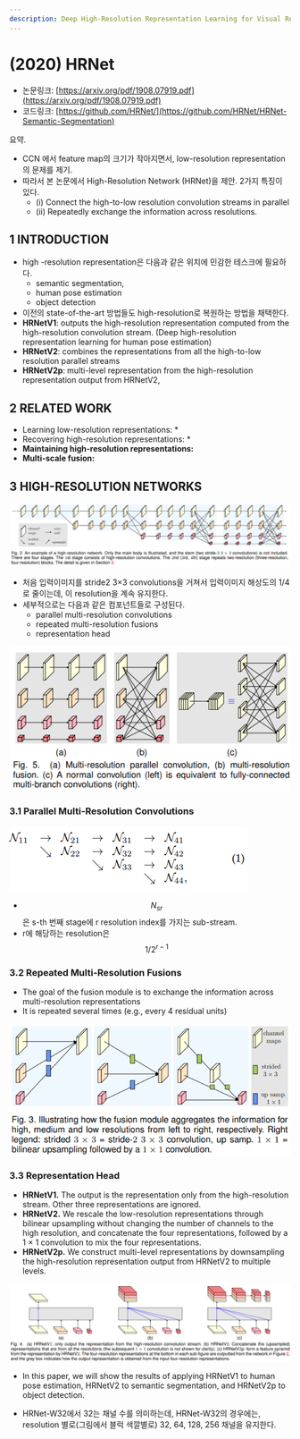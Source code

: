 ```yaml
---
description: Deep High-Resolution Representation Learning for Visual Recognition
---
```


# \(2020\) HRNet

* ​논문링크: [https://arxiv.org/pdf/1908.07919.pdf](https://arxiv.org/pdf/1908.07919.pdf)
* 코드링크: [https://github.com/HRNet/](https://github.com/HRNet/HRNet-Semantic-Segmentation)

요약.

* CCN 에서 feature map의 크기가 작아지면서,  low-resolution representation의 문제를 제기.
* 따라서 본 논문에서 High-Resolution Network \(HRNet\)을 제안. 2가지 특징이 있다.
  * \(i\) Connect the high-to-low resolution convolution streams in parallel
  * \(ii\) Repeatedly exchange the information across resolutions. 

## 1 INTRODUCTION

* high -resolution representation은 다음과 같은 위치에 민감한 테스크에 필요하다.
  * semantic segmentation,
  * human pose estimation
  * object detection
* 이전의 state-of-the-art 방법들도 high-resolution로 복원하는 방법을 채택한다.
* **HRNetV1**: outputs the high-resolution representation computed from the high-resolution convolution stream. \(Deep high-resolution representation learning for human pose estimation\)
* **HRNetV2**: combines the representations from all the high-to-low resolution parallel streams
* **HRNetV2p**:  multi-level representation from the high-resolution representation output from HRNetV2,

## 2 RELATED WORK

* Learning low-resolution representations: 
  * 
* Recovering high-resolution representations:
  * 
* **Maintaining high-resolution representations:**
* **Multi-scale fusion:**

## 3 HIGH-RESOLUTION NETWORKS

![](../.gitbook/assets/image%20%2867%29.png)

* 처음 입력이미지를 stride2 3×3 convolutions을 거쳐서 입력이미지 해상도의 1/4로 줄이는데, 이 resolution을 계속 유지한다.
* 세부적으로는 다음과 같은 컴포넌트들로 구성된다.
  * parallel multi-resolution convolutions
  * repeated multi-resolution fusions
  * representation head

![](../.gitbook/assets/image%20%2859%29.png)

### 3.1 Parallel Multi-Resolution Convolutions

![](../.gitbook/assets/image%20%28123%29.png)

* $$ N_{sr}$$은 s-th 번째 stage에 r resolution index를 가지는 sub-stream.
* r에 해당하는 resolution은 $$ 1/2^{r-1}$$

### 3.2 Repeated Multi-Resolution Fusions

* The goal of the fusion module is to exchange the information across multi-resolution representations
* It is repeated several times \(e.g., every 4 residual units\)

![](../.gitbook/assets/image%20%2835%29.png)

### 3.3 Representation Head

* **HRNetV1.** The output is the representation only from the high-resolution stream. Other three representations are ignored. 
* **HRNetV2.** We rescale the low-resolution representations through bilinear upsampling without changing the number of channels to the high resolution, and concatenate the four representations, followed by a 1 × 1 convolution to mix the four representations.
* **HRNetV2p.** We construct multi-level representations by downsampling the high-resolution representation output from HRNetV2 to multiple levels.

![](../.gitbook/assets/image%20%28133%29.png)

* In this paper, we will show the results of applying HRNetV1 to human pose estimation, HRNetV2 to semantic segmentation, and HRNetV2p to object detection.





* HRNet-W32에서 32는 채널 수를 의미하는데,  HRNet-W32의 경우에는, resolution 별로\(그림에서 블럭 색깔별로\) 32, 64, 128, 256 채널을 유지한다. 





